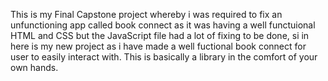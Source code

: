 This is my Final Capstone project whereby i was required to fix an unfunctioning app called book connect as it was having a well functuional HTML and CSS but the JavaScript file had a lot of fixing to be done, si in here is my new project as i have made a well fuctional book connect for user to easily interact with. This is basically a library in the comfort of your own hands.
